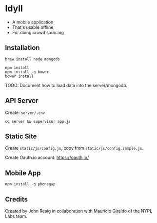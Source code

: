 # Idyll

* A mobile application
* That's usable offline
* For doing crowd sourcing

## Installation

```
brew install node mongodb
```

```
npm install
npm install -g bower
bower install
```

TODO: Document how to load data into the server/mongodb.

## API Server

Create: `server/.env`

`cd server && supervisor app.js`

## Static Site

Create `static/js/config.js`, copy from `static/js/config.sample.js`.

Create Oauth.io account: https://oauth.io/

## Mobile App

```
npm install -g phonegap
```

## Credits

Created by John Resig in collaboration with Mauricio Giraldo of the NYPL Labs team.